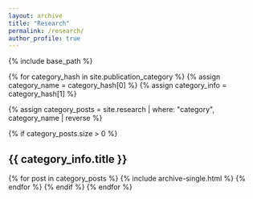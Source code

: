 ```yaml
---
layout: archive
title: "Research"
permalink: /research/
author_profile: true
---
```


{% include base_path %}

{% for category_hash in site.publication_category %}
{% assign category_name = category_hash[0] %}
{% assign category_info = category_hash[1] %}

{% assign category_posts = site.research | where: "category", category_name | reverse %}

{% if category_posts.size > 0 %}
<h2 class="archive__subtitle">{{ category_info.title }}</h2>
{% for post in category_posts %}
{% include archive-single.html %}
{% endfor %}
{% endif %}
{% endfor %}
